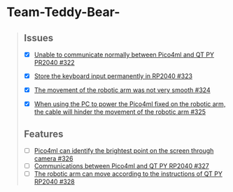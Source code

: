 # Team-Teddy-Bear-

> ## Issues
> * [x]  [Unable to communicate normally between Pico4ml and QT PY PR2040 #322](https://github.com/ese-detkin-lab/ese5190-2022/issues/322)
> * [x]  [Store the keyboard input permanently in RP2040 #323](https://github.com/ese-detkin-lab/ese5190-2022/issues/323)
> * [x]  [The movement of the robotic arm was not very smooth #324](https://github.com/ese-detkin-lab/ese5190-2022/issues/324)
> * [x]  [When using the PC to power the Pico4ml fixed on the robotic arm, the cable will hinder the movement of the robotic arm #325](https://github.com/ese-detkin-lab/ese5190-2022/issues/325)
>
> 
> ## Features
> * [ ]  [Pico4ml can identify the brightest point on the screen through camera #326](https://github.com/ese-detkin-lab/ese5190-2022/issues/326)
> * [ ]  [Communications between Pico4ml and QT PY RP2040 #327](https://github.com/ese-detkin-lab/ese5190-2022/issues/327)
> * [ ]  [The robotic arm can move according to the instructions of QT PY RP2040 #328](https://github.com/ese-detkin-lab/ese5190-2022/issues/328)

